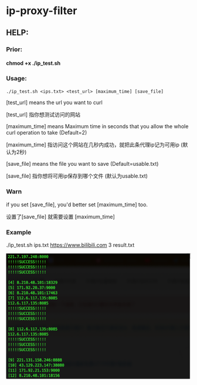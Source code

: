 # ip-proxy-filter

## HELP:

### Prior:
#### chmod +x ./ip_test.sh


### Usage:
`./ip_test.sh <ips.txt> <test_url> [maximum_time] [save_file]`

[test_url] means  the url you want to curl

[test_url] 指你想测试访问的网站

[maximum_time] means  Maximum  time  in  seconds that you allow the whole curl operation to take (Default=2)

[maximum_time] 指访问这个网站在几秒内成功，就把此条代理ip记为可用ip (默认为2秒)

[save_file] means the file you want to save (Default=usable.txt)

[save_file] 指你想将可用ip保存到哪个文件 (默认为usable.txt)


### Warn
if you set [save_file], you'd better set [maximum_time] too.

设置了[save_file] 就需要设置 [maximum_time]


### Example
./ip_test.sh ips.txt https://www.bilibili.com 3 result.txt

![使用截图](./截图.png)
